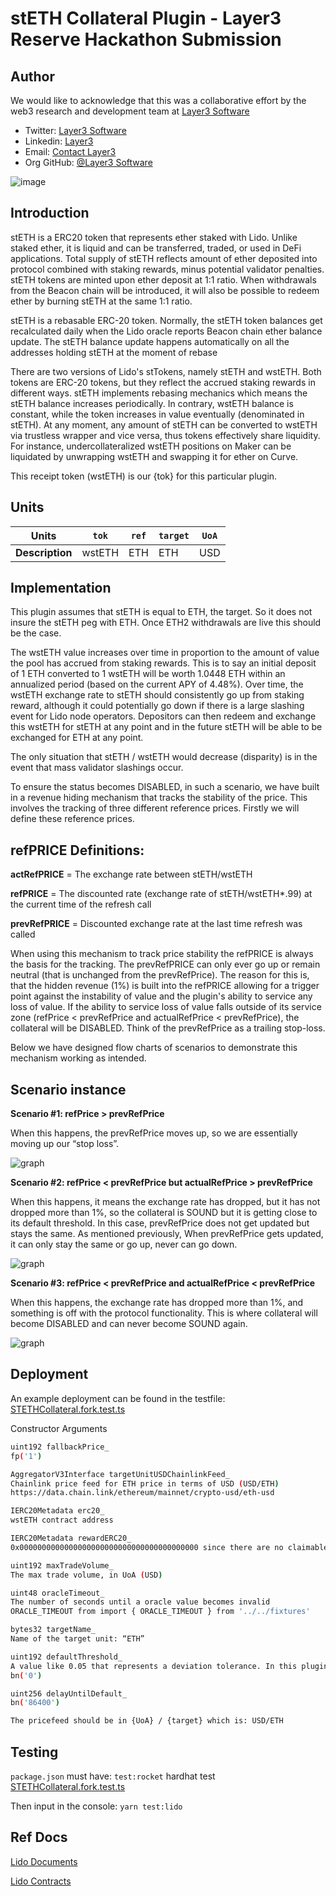 # stETH Collateral Plugin - Layer3 Reserve Hackathon Submission


## Author

We would like to acknowledge that this was a collaborative effort by  the web3 research and development team at [Layer3 Software](https://www.layer3.software/) 

- Twitter: [Layer3 Software](https://twitter.com/Layer3Software)
- Linkedin: [Layer3](https://www.linkedin.com/company/layer-3/) 
- Email: [Contact Layer3](contact@layer3.software) 
- Org GitHub: [@Layer3 Software](https://github.com/Layer3-Software)

![image](https://uploads-ssl.webflow.com/6202f5f1da3682ebbebcc8b7/62b07ff9501088196d34fb01_layer3-row-light-medium-p-500.png)

## Introduction

stETH is a ERC20 token that represents ether staked with Lido. Unlike staked ether, it is liquid and can be transferred, traded, or used in DeFi applications. Total supply of stETH reflects amount of ether deposited into protocol combined with staking rewards, minus potential validator penalties. stETH tokens are minted upon ether deposit at 1:1 ratio. When withdrawals from the Beacon chain will be introduced, it will also be possible to redeem ether by burning stETH at the same 1:1 ratio.

stETH is a rebasable ERC-20 token. Normally, the stETH token balances get recalculated daily when the Lido oracle reports Beacon chain ether balance update. The stETH balance update happens automatically on all the addresses holding stETH at the moment of rebase

There are two versions of Lido's stTokens, namely stETH and wstETH. Both tokens are ERC-20 tokens, but they reflect the accrued staking rewards in different ways. stETH implements rebasing mechanics which means the stETH balance increases periodically. In contrary, wstETH balance is constant, while the token increases in value eventually (denominated in stETH). At any moment, any amount of stETH can be converted to wstETH via trustless wrapper and vice versa, thus tokens effectively share liquidity. For instance, undercollateralized wstETH positions on Maker can be liquidated by unwrapping wstETH and swapping it for ether on Curve.

This receipt token (wstETH) is our {tok} for this particular plugin. 

## Units
| **Units**       | `tok`      | `ref`                                                   | `target` | `UoA` |
|-----------------|------------|---------------------------------------------------------|----------|-------|
| **Description** | wstETH | ETH  | ETH | USD   |


## Implementation
This plugin assumes that stETH is equal to ETH, the target. So it does not insure the stETH peg with ETH. Once ETH2 withdrawals are live this should be the case. 

The wstETH value increases over time in proportion to the amount of value the pool has accrued from staking rewards. This is to say an initial deposit of 1 ETH converted to 1 wstETH will be worth 1.0448 ETH within an annualized period (based on the current APY of 4.48%). Over time, the wstETH exchange rate to stETH should consistently go up from staking reward, although it could potentially go down if there is a large slashing event for Lido node operators. Depositors can then redeem and exchange this wstETH for stETH at any point and in the future stETH will be able to be exchanged for ETH at any point.

The only situation that stETH / wstETH would decrease (disparity) is in the event that mass validator slashings occur. 


To ensure the status becomes DISABLED, in such a scenario, we have built in a revenue hiding mechanism that tracks the stability of the price. This involves the tracking of three different reference prices. Firstly we will define these reference prices. 

## refPRICE Definitions: 

**actRefPRICE** = The exchange rate between stETH/wstETH

**refPRICE** = The discounted rate (exchange rate of stETH/wstETH*.99) at the current time of the refresh call

**prevRefPRICE** = Discounted exchange rate at the last time refresh was called 

When using this mechanism to track price stability the refPRICE is always the basis for the tracking. The prevRefPRICE can only ever go up or remain neutral (that is unchanged from the prevRefPrice). The reason for this is, that the hidden revenue (1%) is built into the refPRICE allowing for a trigger point against the instability of value and the plugin's ability to service any loss of value. If the ability to service loss of value falls outside of its service zone (refPrice < prevRefPrice and actualRefPrice < prevRefPrice), the collateral will be DISABLED. Think of the prevRefPrice as a trailing stop-loss. 

Below we have designed flow charts of scenarios to demonstrate this mechanism working as intended. 

## Scenario instance


**Scenario #1: refPrice > prevRefPrice** 


When this happens, the prevRefPrice moves up, so we are essentially moving up our “stop loss”.

![graph](https://i.imgur.com/BZlHdju.png)

**Scenario #2: refPrice < prevRefPrice but actualRefPrice > prevRefPrice**

When this happens, it means the exchange rate has dropped, but it has not dropped more than 1%, so the collateral is SOUND but it is getting close to its default threshold. In this case, prevRefPrice does not get updated but stays the same. As mentioned previously, When prevRefPrice gets updated, it can only stay the same or go up, never can go down.

![graph](https://i.imgur.com/ywh0968.png)

**Scenario #3: refPrice < prevRefPrice and actualRefPrice < prevRefPrice**

When this happens, the exchange rate has dropped more than 1%, and something is off with the protocol functionality. This is where collateral will become DISABLED and can never become SOUND again.

![graph](https://i.imgur.com/wkEYcPc.png)


## Deployment

An example deployment can be found in the testfile: [STETHCollateral.fork.test.ts](ReserveProtocol/test/plugins/lido/STETHCollateral.fork.test.ts)

Constructor Arguments

```bash
uint192 fallbackPrice_ 
fp('1')

AggregatorV3Interface targetUnitUSDChainlinkFeed_
Chainlink price feed for ETH price in terms of USD (USD/ETH)
https://data.chain.link/ethereum/mainnet/crypto-usd/eth-usd

IERC20Metadata erc20_
wstETH contract address

IERC20Metadata rewardERC20_
0x0000000000000000000000000000000000000000 since there are no claimable rewards

uint192 maxTradeVolume_
The max trade volume, in UoA (USD)

uint48 oracleTimeout_
The number of seconds until a oracle value becomes invalid 
ORACLE_TIMEOUT from import { ORACLE_TIMEOUT } from '../../fixtures'

bytes32 targetName_
Name of the target unit: “ETH”

uint192 defaultThreshold_
A value like 0.05 that represents a deviation tolerance. In this plugin we will use 0 because we assume that stETH will not deviate from ETH
bn('0')

uint256 delayUntilDefault_
bn('86400')

The pricefeed should be in {UoA} / {target} which is: USD/ETH 
```

## Testing

`package.json` must have:
`test:rocket` hardhat test [STETHCollateral.fork.test.ts](test/plugins/rocket/STETHCollateral.fork.test.ts)

Then input in the console:
`yarn test:lido`


## Ref Docs

[Lido Documents](https://docs.lido.fi/)

[Lido Contracts](https://docs.lido.fi/contracts/wsteth)
